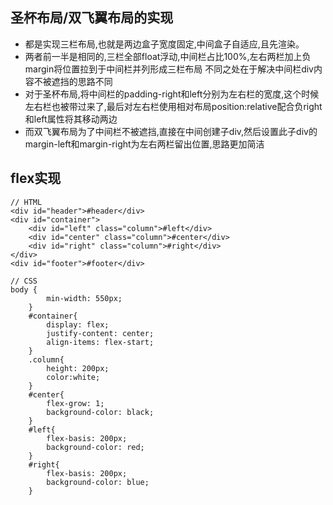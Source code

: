 ## 圣杯布局/双飞翼布局的实现
- 都是实现三栏布局,也就是两边盒子宽度固定,中间盒子自适应,且先渲染。
- 两者前一半是相同的,三栏全部float浮动,中间栏占比100%,左右两栏加上负margin将位置拉到于中间栏并列形成三栏布局
不同之处在于解决中间栏div内容不被遮挡的思路不同
- 对于圣杯布局,将中间栏的padding-right和left分别为左右栏的宽度,这个时候左右栏也被带过来了,最后对左右栏使用相对布局position:relative配合负right和left属性将其移动两边
- 而双飞翼布局为了中间栏不被遮挡,直接在中间创建子div,然后设置此子div的margin-left和margin-right为左右两栏留出位置,思路更加简洁

## flex实现

```
// HTML
<div id="header">#header</div>
<div id="container">
    <div id="left" class="column">#left</div>
    <div id="center" class="column">#center</div>
    <div id="right" class="column">#right</div>
</div>
<div id="footer">#footer</div>

// CSS
body {
        min-width: 550px;
    }
    #container{
        display: flex;
        justify-content: center;
        align-items: flex-start;
    }
    .column{
        height: 200px;
        color:white;
    }
    #center{
        flex-grow: 1;
        background-color: black;
    }
    #left{
        flex-basis: 200px;
        background-color: red;
    }
    #right{
        flex-basis: 200px;
        background-color: blue;
    }
```